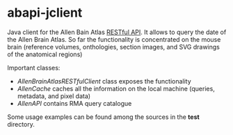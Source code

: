 # abapi-jclient
Java client for the Allen Bain Atlas [RESTful API][api-doc]. It allows to query the date of the Allen Brain Atlas. 
So far the functionality is concentrated on the mouse brain (reference volumes, onthologies, section images, and SVG drawings of the anatomical regions) 

Important classes:
*  _AllenBrainAtlasRESTfulClient_ class exposes the functionality
* _AllenCache_ caches all the information on the local machine (queries, metadata, and pixel data)
* _AllenAPI_ contains RMA query catalogue

Some usage examples can be found among the sources in the __test__ directory.


[api-doc]: http://help.brain-map.org/display/api/Allen+Brain+Atlas+API